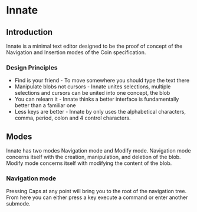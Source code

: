 # Innate 
## Introduction
Innate is a minimal text editor designed to be the proof of concept of the Navigation and 
Insertion modes of the Coin specification.

### Design Principles 
- Find is your friend - To move somewhere you should type the text there
- Manipulate blobs not cursors - Innate unites selections, multiple selections and cursors can be united
into one concept, the blob
- You can relearn it - Innate thinks a better interface is fundamentally better than a familiar one
- Less keys are better - Innate by only uses the alphabetical characters, comma, period, colon and 4 control characters.
## Modes 
Innate has two modes Navigation mode and Modify mode.
Navigation mode concerns itself with the creation, manipulation, and deletion of the blob. Modify mode 
concerns itself with modifying the content of the blob. 
### Navigation mode
Pressing Caps at any point will bring you to the root of the navigation tree.
From here you can either press a key execute a command or enter another submode.
 

